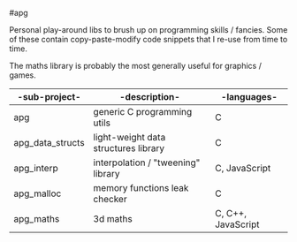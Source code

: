 #apg

Personal play-around libs to brush up on programming skills / fancies.
Some of these contain copy-paste-modify code snippets that I re-use from time
to time.

The maths library is probably the most generally useful for graphics / games.

|-sub-project-|-description-|-languages-|
|---------|-------------------|-------------|
| apg       | generic C programming utils | C |
| apg_data_structs | light-weight data structures library  | C |
| apg_interp | interpolation / "tweening" library | C, JavaScript |
| apg_malloc | memory functions leak checker | C |
| apg_maths | 3d maths | C, C++, JavaScript |

